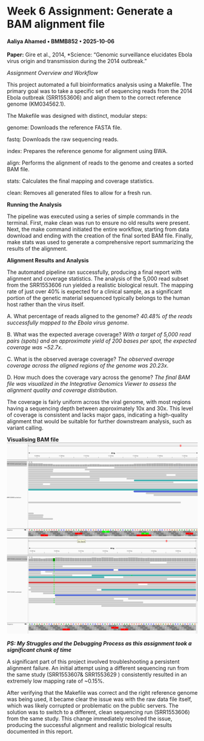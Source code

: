 # Week 6 Assignment: Generate a BAM alignment file
#### Aaliya Ahamed • BMMB852 • 2025-10-06
**Paper:** Gire et al., 2014, *Science:  “Genomic surveillance elucidates Ebola virus origin and transmission during the 2014 outbreak.”  

_Assignment Overview and Workflow_

This project automated a full bioinformatics analysis using a Makefile. The primary goal was to take a specific set of sequencing reads from the 2014 Ebola outbreak (SRR1553606) and align them to the correct reference genome (KM034562.1).

The Makefile was designed with distinct, modular steps:

genome: Downloads the reference FASTA file.

fastq: Downloads the raw sequencing reads.

index: Prepares the reference genome for alignment using BWA.

align: Performs the alignment of reads to the genome and creates a sorted BAM file.

stats: Calculates the final mapping and coverage statistics.

clean: Removes all generated files to allow for a fresh run.


**Running the Analysis**

The pipeline was executed using a series of simple commands in the terminal. First, make clean was run to ensure no old results were present. Next, the make command initiated the entire workflow, starting from data download and ending with the creation of the final sorted BAM file. Finally, make stats was used to generate a comprehensive report summarizing the results of the alignment.

**Alignment Results and Analysis**

The automated pipeline ran successfully, producing a final report with alignment and coverage statistics. The analysis of the 5,000 read subset from the SRR1553606 run yielded a realistic biological result. The mapping rate of just over 40% is expected for a clinical sample, as a significant portion of the genetic material sequenced typically belongs to the human host rather than the virus itself.

A. What percentage of reads aligned to the genome?
_40.48% of the reads successfully mapped to the Ebola virus genome_.

B. What was the expected average coverage?
_With a target of 5,000 read pairs (spots) and an approximate yield of 200 bases per spot, the expected coverage was ~52.7x_.

C. What is the observed average coverage?
_The observed average coverage across the aligned regions of the genome was 20.23x_.

D. How much does the coverage vary across the genome?
_The final BAM file was visualized in the Integrative Genomics Viewer to assess the alignment quality and coverage distribution_.

The coverage is fairly uniform across the viral genome, with most regions having a sequencing depth between approximately 10x and 30x. This level of coverage is consistent and lacks major gaps, indicating a high-quality alignment that would be suitable for further downstream analysis, such as variant calling.


**Visualising BAM file**
![alt text](image.png)
![alt text](image-1.png)


***PS: My Struggles and the Debugging Process as this assignment took a significant chunk of time***

A significant part of this project involved troubleshooting a persistent alignment failure. An initial attempt using a different sequencing run from the same study (SRR1553607&  SRR1553629 ) consistently resulted in an extremely low mapping rate of ~0.15%.

After verifying that the Makefile was correct and the right reference genome was being used, it became clear the issue was with the raw data file itself, which was likely corrupted or problematic on the public servers. The solution was to switch to a different, clean sequencing run (SRR1553606) from the same study. This change immediately resolved the issue, producing the successful alignment and realistic biological results documented in this report. 